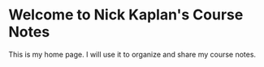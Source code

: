 # Welcome to Nick Kaplan's Course Notes

This is my home page. I will use it to organize and share my course notes.